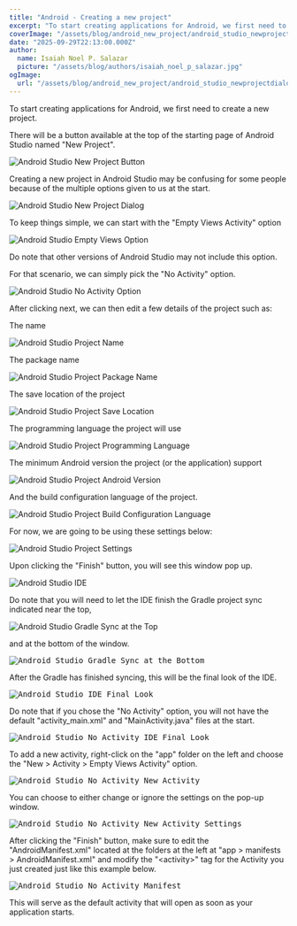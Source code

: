 ```yaml
---
title: "Android - Creating a new project"
excerpt: "To start creating applications for Android, we first need to create a new project."
coverImage: "/assets/blog/android_new_project/android_studio_newprojectdialog.png"
date: "2025-09-29T22:13:00.000Z"
author:
  name: Isaiah Noel P. Salazar
  picture: "/assets/blog/authors/isaiah_noel_p_salazar.jpg"
ogImage:
  url: "/assets/blog/android_new_project/android_studio_newprojectdialog.png"
---
```


To start creating applications for Android, we first need to create a new project.

There will be a button available at the top of the starting page of Android Studio named "New Project".

![Android Studio New Project Button](https://i.ibb.co/HDmqyTGG/android-studio-newprojectbutton.png)

Creating a new project in Android Studio may be confusing for some people because of the multiple options given to us at the start.

![Android Studio New Project Dialog](https://i.ibb.co/4nyr5Qm0/android-studio-newprojectdialog.png)

To keep things simple, we can start with the "Empty Views Activity" option

![Android Studio Empty Views Option](https://i.ibb.co/Dfq3SvSY/android-studio-emptyviews.png)

Do note that other versions of Android Studio may not include this option.

For that scenario, we can simply pick the "No Activity" option.

![Android Studio No Activity Option](https://i.ibb.co/Zz1YK69p/android-studio-noactivity.png)

After clicking next, we can then edit a few details of the project such as:

The name

![Android Studio Project Name](https://i.ibb.co/RTkGcRsw/android-studio-name.png)

The package name

![Android Studio Project Package Name](https://i.ibb.co/7tXwwCnR/android-studio-packagename.png)

The save location of the project

![Android Studio Project Save Location](https://i.ibb.co/LX10JBMB/android-studio-savelocation.png)

The programming language the project will use

![Android Studio Project Programming Language](https://i.ibb.co/Ps9vTs9z/android-studio-language.png)

The minimum Android version the project (or the application) support

![Android Studio Project Android Version](https://i.ibb.co/PZs98WDY/android-studio-androidversion.png)

And the build configuration language of the project.

![Android Studio Project Build Configuration Language](https://i.ibb.co/hRC9Cd00/android-studio-buildconfiglanguage.png)

For now, we are going to be using these settings below:

![Android Studio Project Settings](https://i.ibb.co/Rkvk0CK7/android-studio-mydefault.png)

Upon clicking the "Finish" button, you will see this window pop up.

![Android Studio IDE](https://i.ibb.co/B59rDs3J/android-studio-idestart.png)

Do note that you will need to let the IDE finish the Gradle project sync indicated near the top,

![Android Studio Gradle Sync at the Top](https://i.ibb.co/d0vS53Gc/android-studio-gradlesynctop.png)

and at the bottom of the window.

<kbd>![Android Studio Gradle Sync at the Bottom](https://i.ibb.co/HTnP3SNS/android-studio-gradlesyncbottom.png)</kbd>

After the Gradle has finished syncing, this will be the final look of the IDE.

<kbd>![Android Studio IDE Final Look](https://i.ibb.co/rKTJ26V5/android-studio-idefinal.png)</kbd>

Do note that if you chose the "No Activity" option, you will not have the default "activity_main.xml" and "MainActivity.java" files at the start.

<kbd>![Android Studio No Activity IDE Final Look](https://i.ibb.co/9mMW4yBN/android-studio-noactivityidefinal.png)</kbd>

To add a new activity, right-click on the "app" folder on the left and choose the "New > Activity > Empty Views Activity" option.

<kbd>![Android Studio No Activity New Activity](https://i.ibb.co/23wz1P1T/android-studio-noactivitynewactivity1.png)</kbd>

You can choose to either change or ignore the settings on the pop-up window.

<kbd>![Android Studio No Activity New Activity Settings](https://i.ibb.co/N2n7VHBZ/android-studio-noactivitynewactivity2.png)</kbd>

After clicking the "Finish" button, make sure to edit the "AndroidManifest.xml" located at the folders at the left at "app > manifests > AndroidManifest.xml" and modify the "\<activity\>" tag for the Activity you just created just like this example below.

<kbd>![Android Studio No Activity Manifest](https://i.ibb.co/LX8SR4zn/android-studio-noactivitynewactivity3.png)</kbd>

This will serve as the default activity that will open as soon as your application starts.